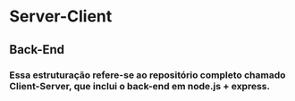 # Server-Client
## Back-End
### Essa estruturação refere-se ao repositório completo chamado Client-Server, que inclui o back-end em node.js + express.
